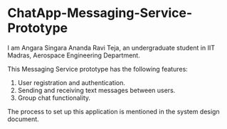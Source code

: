 # ChatApp-Messaging-Service-Prototype
I am Angara Singara Ananda Ravi Teja, an undergraduate student in IIT Madras, Aerospace Engineering Department.

This Messaging Service prototype has the following features:
1) User registration and authentication.
2) Sending and receiving text messages between users.
3) Group chat functionality.
   
The process to set up this application is mentioned in the system design document.
